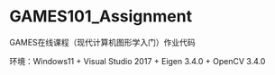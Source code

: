 # GAMES101_Assignment

GAMES在线课程（现代计算机图形学入门）作业代码

环境：Windows11 + Visual Studio 2017 + Eigen 3.4.0 + OpenCV 3.4.0
